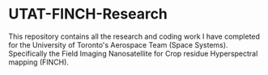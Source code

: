 # UTAT-FINCH-Research
This repository contains all the research and coding work I have completed for the University of Toronto's Aerospace Team (Space Systems). Specifically the Field Imaging Nanosatellite for Crop residue Hyperspectral mapping (FINCH).
